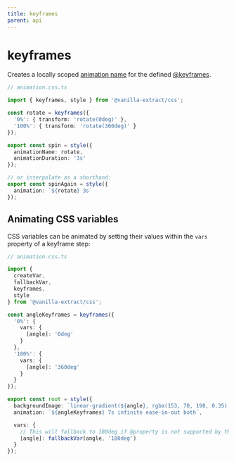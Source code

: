 ```yaml
---
title: keyframes
parent: api
---
```


# keyframes

Creates a locally scoped [animation name](https://developer.mozilla.org/en-US/docs/Web/CSS/animation-name) for the defined [@keyframes](https://developer.mozilla.org/en-US/docs/Web/CSS/@keyframes).

```ts compiled
// animation.css.ts

import { keyframes, style } from '@vanilla-extract/css';

const rotate = keyframes({
  '0%': { transform: 'rotate(0deg)' },
  '100%': { transform: 'rotate(360deg)' }
});

export const spin = style({
  animationName: rotate,
  animationDuration: '3s'
});

// or interpolate as a shorthand:
export const spinAgain = style({
  animation: `${rotate} 3s`
});
```

## Animating CSS variables

CSS variables can be animated by setting their values within the `vars` property of a keyframe step:

```ts compiled
// animation.css.ts

import {
  createVar,
  fallbackVar,
  keyframes,
  style
} from '@vanilla-extract/css';

const angleKeyframes = keyframes({
  '0%': {
    vars: {
      [angle]: '0deg'
    }
  },
  '100%': {
    vars: {
      [angle]: '360deg'
    }
  }
});

export const root = style({
  backgroundImage: `linear-gradient(${angle}, rgba(153, 70, 198, 0.35) 0%, rgba(28, 56, 240, 0.46) 100%)`,
  animation: `${angleKeyframes} 7s infinite ease-in-out both`,

  vars: {
    // This will fallback to 180deg if @property is not supported by the browser
    [angle]: fallbackVar(angle, '180deg')
  }
});
```
